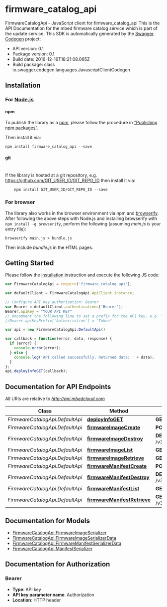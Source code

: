 # firmware_catalog_api

FirmwareCatalogApi - JavaScript client for firmware_catalog_api
This is the API Documentation for the mbed firmware catalog service which is part of the update service.
This SDK is automatically generated by the [Swagger Codegen](https://github.com/swagger-api/swagger-codegen) project:

- API version: 0.1
- Package version: 0.1
- Build date: 2016-12-16T18:21:08.065Z
- Build package: class io.swagger.codegen.languages.JavascriptClientCodegen

## Installation

### For [Node.js](https://nodejs.org/)

#### npm

To publish the library as a [npm](https://www.npmjs.com/),
please follow the procedure in ["Publishing npm packages"](https://docs.npmjs.com/getting-started/publishing-npm-packages).

Then install it via:

```shell
npm install firmware_catalog_api --save
```

#### git
#
If the library is hosted at a git repository, e.g.
https://github.com/GIT_USER_ID/GIT_REPO_ID
then install it via:

```shell
    npm install GIT_USER_ID/GIT_REPO_ID --save
```

### For browser

The library also works in the browser environment via npm and [browserify](http://browserify.org/). After following
the above steps with Node.js and installing browserify with `npm install -g browserify`,
perform the following (assuming *main.js* is your entry file):

```shell
browserify main.js > bundle.js
```

Then include *bundle.js* in the HTML pages.

## Getting Started

Please follow the [installation](#installation) instruction and execute the following JS code:

```javascript
var FirmwareCatalogApi = require('firmware_catalog_api');

var defaultClient = FirmwareCatalogApi.ApiClient.instance;

// Configure API key authorization: Bearer
var Bearer = defaultClient.authentications['Bearer'];
Bearer.apiKey = "YOUR API KEY"
// Uncomment the following line to set a prefix for the API key, e.g. "Token" (defaults to null)
//Bearer.apiKeyPrefix['Authorization'] = "Token"

var api = new FirmwareCatalogApi.DefaultApi()

var callback = function(error, data, response) {
  if (error) {
    console.error(error);
  } else {
    console.log('API called successfully. Returned data: ' + data);
  }
};
api.deployInfoGET(callback);

```

## Documentation for API Endpoints

All URIs are relative to *http://api.mbedcloud.com*

Class | Method | HTTP request | Description
------------ | ------------- | ------------- | -------------
*FirmwareCatalogApi.DefaultApi* | [**deployInfoGET**](docs/DefaultApi.md#deployInfoGET) | **GET** /v3/fc_deploy_info | 
*FirmwareCatalogApi.DefaultApi* | [**firmwareImageCreate**](docs/DefaultApi.md#firmwareImageCreate) | **POST** /v3/firmware/images/ | 
*FirmwareCatalogApi.DefaultApi* | [**firmwareImageDestroy**](docs/DefaultApi.md#firmwareImageDestroy) | **DELETE** /v3/firmware/images/{image_id}/ | 
*FirmwareCatalogApi.DefaultApi* | [**firmwareImageList**](docs/DefaultApi.md#firmwareImageList) | **GET** /v3/firmware/images/ | 
*FirmwareCatalogApi.DefaultApi* | [**firmwareImageRetrieve**](docs/DefaultApi.md#firmwareImageRetrieve) | **GET** /v3/firmware/images/{image_id}/ | 
*FirmwareCatalogApi.DefaultApi* | [**firmwareManifestCreate**](docs/DefaultApi.md#firmwareManifestCreate) | **POST** /v3/firmware/manifests/ | 
*FirmwareCatalogApi.DefaultApi* | [**firmwareManifestDestroy**](docs/DefaultApi.md#firmwareManifestDestroy) | **DELETE** /v3/firmware/manifests/{manifest_id}/ | 
*FirmwareCatalogApi.DefaultApi* | [**firmwareManifestList**](docs/DefaultApi.md#firmwareManifestList) | **GET** /v3/firmware/manifests/ | 
*FirmwareCatalogApi.DefaultApi* | [**firmwareManifestRetrieve**](docs/DefaultApi.md#firmwareManifestRetrieve) | **GET** /v3/firmware/manifests/{manifest_id}/ | 


## Documentation for Models

 - [FirmwareCatalogApi.FirmwareImageSerializer](docs/FirmwareImageSerializer.md)
 - [FirmwareCatalogApi.FirmwareImageSerializerData](docs/FirmwareImageSerializerData.md)
 - [FirmwareCatalogApi.FirmwareManifestSerializerData](docs/FirmwareManifestSerializerData.md)
 - [FirmwareCatalogApi.ManifestSerializer](docs/ManifestSerializer.md)


## Documentation for Authorization


### Bearer

- **Type**: API key
- **API key parameter name**: Authorization
- **Location**: HTTP header

